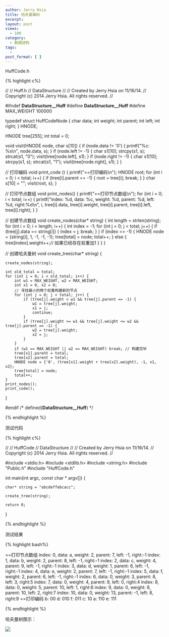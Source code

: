 ```yaml
---
author: Jerry Hsia
title: 哈夫曼编码
excerpt:
layout: post
views:
  - 100
category:
  - 数据结构
tags:
  - 
post_format: [ ]
---
```


HuffCode.h

{% highlight  c%}

//
//  Huff.h
//  DataStructure
//
//  Created by Jerry Hsia on 11/16/14.
//  Copyright (c) 2014 Jerry Hsia. All rights reserved.
//

#ifndef __DataStructure__Huff__
#define __DataStructure__Huff__
#define MAX_WEIGHT 100000

typedef struct HuffCodeNode {
    char data;
    int weight;
    int parent;
    int left;
    int right;
} HNODE;

HNODE tree[255];
int total = 0;

void visit(HNODE node, char s[10]) {
    if (node.data != '0') {
        printf("%c: %s\n", node.data, s);
    }
    if (node.left != -1) {
        char s1[10];
        strcpy(s1, s);
        strcat(s1, "0");
        visit(tree[node.left], s1);
    }
    if (node.right != -1) {
        char s1[10];
        strcpy(s1, s);
        strcat(s1, "1");
        visit(tree[node.right], s1);
    }
}

// 打印编码
void print_code () {
    printf("==打印编码\n");
    HNODE root;
    for (int i = 0; i < total; i++) {
        if (tree[i].parent == -1) {
            root = tree[i];
            break;
        }
    }
    char s[10] = "";
    visit(root, s);
}

// 打印节点数组
void print_nodes() {
    printf("==打印节点数组\n");
    for (int i = 0; i < total; i++) {
        printf("index: %d, data: %c, weight: %d, parent: %d, left: %d, right:%d\n", i, tree[i].data, tree[i].weight, tree[i].parent, tree[i].left, tree[i].right);
    }
}

// 创建节点数组
void create_nodes(char* string) {
    int length = strlen(string);
    for (int i = 0; i < length; i++) {
        int index = -1;
        for (int j = 0; j < total; j++) {
            if (tree[j].data == string[i]) {
                index = j;
                break;
            }
        }
        if (index == -1) {
            HNODE node = {string[i], 1, -1, -1, -1};
            tree[total] = node;
            total++;
        } else {
            tree[index].weight++;// 如果已经存在权重加1
        }
    }
}

// 创建哈夫曼树
void create_tree(char* string) {
    
    create_nodes(string);
    
    int old_total = total;
    for (int i = 0; i < old_total; i++) {
        int w1 = MAX_WEIGHT, w2 = MAX_WEIGHT;
        int x1 = 0, x2 = 0;
        // 寻找最小的两个权重构建新的节点
        for (int j = 0; j < total; j++) {
            if (tree[j].weight < w1 && tree[j].parent == -1) {
                w1 = tree[j].weight;
                x1 = j;
                continue;
            }
            if (tree[j].weight >= w1 && tree[j].weight <= w2 && tree[j].parent == -1) {
                w2 = tree[j].weight;
                x2 = j;
            }
        }
        if (w1 == MAX_WEIGHT || w2 == MAX_WEIGHT) break; // 构建完毕
        tree[x1].parent = total;
        tree[x2].parent = total;
        HNODE node = {'0', (tree[x1].weight + tree[x2].weight), -1, x1, x2};
        tree[total] = node;
        total++;
    }
    print_nodes();
    print_code();
}

#endif /* defined(__DataStructure__Huff__) */



{% endhighlight %}

测试代码

{% highlight  c%}

//
//  HuffCode
//  DataStructure
//
//  Created by Jerry Hsia on 11/16/14.
//  Copyright (c) 2014 Jerry Hsia. All rights reserved.
//

#include <stdio.h>
#include <stdlib.h>
#include <string.h>
#include "Public.h"
#include "HuffCode.h"
 
int main(int argc, const char * argv[]) {
    
    char* string = "abcdeffebcacc";
    
    create_tree(string);
    
    return 0;
}

{% endhighlight %}

测试结果

{% highlight  bash%}

==打印节点数组
index: 0, data: a, weight: 2, parent: 7, left: -1, right:-1
index: 1, data: b, weight: 2, parent: 8, left: -1, right:-1
index: 2, data: c, weight: 4, parent: 9, left: -1, right:-1
index: 3, data: d, weight: 1, parent: 6, left: -1, right:-1
index: 4, data: e, weight: 2, parent: 7, left: -1, right:-1
index: 5, data: f, weight: 2, parent: 6, left: -1, right:-1
index: 6, data: 0, weight: 3, parent: 8, left: 3, right:5
index: 7, data: 0, weight: 4, parent: 9, left: 0, right:4
index: 8, data: 0, weight: 5, parent: 10, left: 1, right:6
index: 9, data: 0, weight: 8, parent: 10, left: 2, right:7
index: 10, data: 0, weight: 13, parent: -1, left: 8, right:9
==打印编码
b: 00
d: 010
f: 011
c: 10
a: 110
e: 111

{% endhighlight %}

哈夫曼树图示：

![]({{site.static.files}}/huff-code.jpg)
